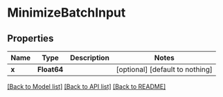 # MinimizeBatchInput


## Properties
Name | Type | Description | Notes
------------ | ------------- | ------------- | -------------
**x** | **Float64** |  | [optional] [default to nothing]


[[Back to Model list]](../README.md#models) [[Back to API list]](../README.md#api-endpoints) [[Back to README]](../README.md)


